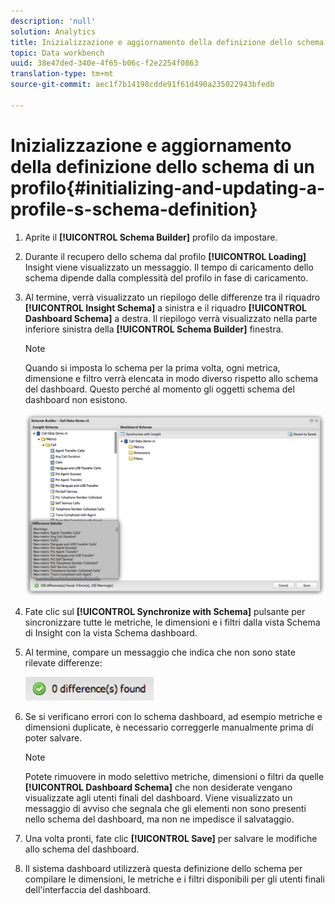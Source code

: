 ```yaml
---
description: 'null'
solution: Analytics
title: Inizializzazione e aggiornamento della definizione dello schema di un profilo
topic: Data workbench
uuid: 38e47ded-340e-4f65-b06c-f2e2254f0863
translation-type: tm+mt
source-git-commit: aec1f7b14198cdde91f61d490a235022943bfedb

---
```



# Inizializzazione e aggiornamento della definizione dello schema di un profilo{#initializing-and-updating-a-profile-s-schema-definition}

1. Aprite il **[!UICONTROL Schema Builder]** profilo da impostare.
1. Durante il recupero dello schema dal profilo **[!UICONTROL Loading]** Insight viene visualizzato un messaggio. Il tempo di caricamento dello schema dipende dalla complessità del profilo in fase di caricamento.
1. Al termine, verrà visualizzato un riepilogo delle differenze tra il riquadro **[!UICONTROL Insight Schema]** a sinistra e il riquadro **[!UICONTROL Dashboard Schema]** a destra. Il riepilogo verrà visualizzato nella parte inferiore sinistra della **[!UICONTROL Schema Builder]** finestra.

   >[!NOTE]
   >
   >Quando si imposta lo schema per la prima volta, ogni metrica, dimensione e filtro verrà elencata in modo diverso rispetto allo schema del dashboard. Questo perché al momento gli oggetti schema del dashboard non esistono.

   ![](assets/schema_builder2.png)

1. Fate clic sul **[!UICONTROL Synchronize with Schema]** pulsante per sincronizzare tutte le metriche, le dimensioni e i filtri dalla vista Schema di Insight con la vista Schema dashboard.
1. Al termine, compare un messaggio che indica che non sono state rilevate differenze:

   ![](assets/diff_found.png)

1. Se si verificano errori con lo schema dashboard, ad esempio metriche e dimensioni duplicate, è necessario correggerle manualmente prima di poter salvare.

   >[!NOTE]
   >
   >Potete rimuovere in modo selettivo metriche, dimensioni o filtri da quelle **[!UICONTROL Dashboard Schema]** che non desiderate vengano visualizzate agli utenti finali del dashboard. Viene visualizzato un messaggio di avviso che segnala che gli elementi non sono presenti nello schema del dashboard, ma non ne impedisce il salvataggio.

1. Una volta pronti, fate clic **[!UICONTROL Save]** per salvare le modifiche allo schema del dashboard.
1. Il sistema dashboard utilizzerà questa definizione dello schema per compilare le dimensioni, le metriche e i filtri disponibili per gli utenti finali dell&#39;interfaccia del dashboard.
